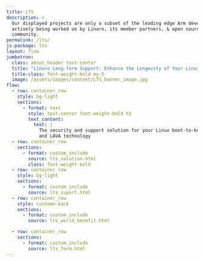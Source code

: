 ```yaml
---
title: LTS
description: >
  Our displayed projects are only a subset of the leading edge Arm developments
  actively being worked on by Linaro, its member partners, & open source
  community.
permalink: /lts/
js-package: lts
layout: flow
jumbotron:
  class: about_header text-center
  title: "Linaro Long-Term Support: Enhance the Longevity of Your Linux Software"
  title-class: font-weight-bold my-5
  image: /assets/images/content/LTS_banner_image.jpg
flow:
  - row: container_row
    style: bg-light
    sections:
      - format: text
        style: text-center font-weight-bold h3
        text_content:
          text: |
            The security and support solution for your Linux boot-to-kernel product needs levelled-up with advanced Continuous Integration (CI) pipelines
            and LAVA technology
  - row: container_row
    sections:
      - format: custom_include
        source: lts_solution.html
        class: font-weight-bold
  - row: container_row
    style: bg-light
    sections:
      - format: custom_include
        source: lts_suport.html
  - row: container_row
    style: custome-back
    sections:
      - format: custom_include
        source: lts_world_benefit.html

  - row: container_row
    sections:
      - format: custom_include
        source: lts_form.html
---
```

